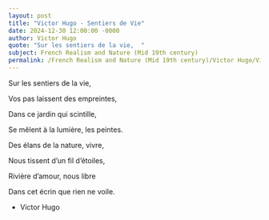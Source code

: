 ```yaml
---
layout: post
title: "Victor Hugo - Sentiers de Vie"
date: 2024-12-30 12:00:00 -0000
author: Victor Hugo
quote: "Sur les sentiers de la vie,  "
subject: French Realism and Nature (Mid 19th century)
permalink: /French Realism and Nature (Mid 19th century)/Victor Hugo/Victor Hugo - Sentiers de Vie
---
```


Sur les sentiers de la vie,  

Vos pas laissent des empreintes,  

Dans ce jardin qui scintille,  

Se mêlent à la lumière, les peintes.  

Des élans de la nature, vivre,  

Nous tissent d’un fil d’étoiles,  

Rivière d’amour, nous libre  

Dans cet écrin que rien ne voile.  


- Victor Hugo
